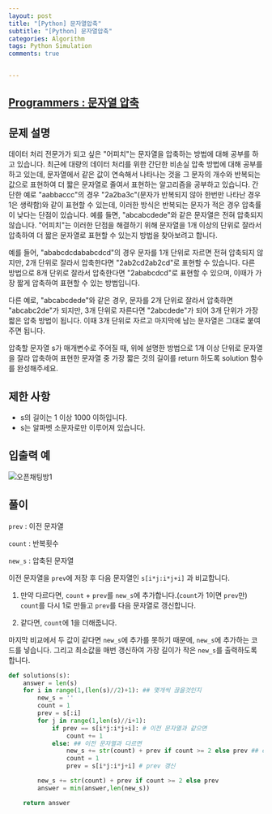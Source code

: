 ```yaml
---
layout: post
title: "[Python] 문자열압축"
subtitle: "[Python] 문자열압축"
categories: Algorithm
tags: Python Simulation
comments: true


---
```

## [Programmers : 문자열 압축](https://programmers.co.kr/learn/courses/30/lessons/60057)

## 문제 설명

데이터 처리 전문가가 되고 싶은 "어피치"는 문자열을 압축하는 방법에 대해 공부를 하고 있습니다. 최근에 대량의 데이터 처리를 위한 간단한 비손실 압축 방법에 대해 공부를 하고 있는데, 문자열에서 같은 값이 연속해서 나타나는 것을 그 문자의 개수와 반복되는 값으로 표현하여 더 짧은 문자열로 줄여서 표현하는 알고리즘을 공부하고 있습니다.
간단한 예로 "aabbaccc"의 경우 "2a2ba3c"(문자가 반복되지 않아 한번만 나타난 경우 1은 생략함)와 같이 표현할 수 있는데, 이러한 방식은 반복되는 문자가 적은 경우 압축률이 낮다는 단점이 있습니다. 예를 들면, "abcabcdede"와 같은 문자열은 전혀 압축되지 않습니다. "어피치"는 이러한 단점을 해결하기 위해 문자열을 1개 이상의 단위로 잘라서 압축하여 더 짧은 문자열로 표현할 수 있는지 방법을 찾아보려고 합니다.

예를 들어, "ababcdcdababcdcd"의 경우 문자를 1개 단위로 자르면 전혀 압축되지 않지만, 2개 단위로 잘라서 압축한다면 "2ab2cd2ab2cd"로 표현할 수 있습니다. 다른 방법으로 8개 단위로 잘라서 압축한다면 "2ababcdcd"로 표현할 수 있으며, 이때가 가장 짧게 압축하여 표현할 수 있는 방법입니다.

다른 예로, "abcabcdede"와 같은 경우, 문자를 2개 단위로 잘라서 압축하면 "abcabc2de"가 되지만, 3개 단위로 자른다면 "2abcdede"가 되어 3개 단위가 가장 짧은 압축 방법이 됩니다. 이때 3개 단위로 자르고 마지막에 남는 문자열은 그대로 붙여주면 됩니다.

압축할 문자열 s가 매개변수로 주어질 때, 위에 설명한 방법으로 1개 이상 단위로 문자열을 잘라 압축하여 표현한 문자열 중 가장 짧은 것의 길이를 return 하도록 solution 함수를 완성해주세요.

## 제한 사항
- s의 길이는 1 이상 1000 이하입니다.
- s는 알파벳 소문자로만 이루어져 있습니다.

## 입출력 예
![오픈채팅방1](https://yunsikus.github.io/assets/img/post_img/문자열압축1.jpg)

## 풀이
`prev` : 이전 문자열

`count` : 반복횟수

`new_s` : 압축된 문자열

이전 문자열을 `prev`에 저장 후 다음 문자열인 `s[i*j:i*j+i]` 과 비교합니다.

1) 만약 다르다면, `count` + `prev`를 `new_s`에 추가합니다.(`count`가 1이면 `prev`만) `count`를 다시 1로 만들고 `prev`를 다음 문자열로 갱신합니다.

2) 같다면, `count`에 1을 더해줍니다.

마지막 비교에서 두 값이 같다면 `new_s`에 추가를 못하기 때문에, `new_s`에 추가하는 코드를 넣습니다. 그리고 최소값을 매번 갱신하여 가장 길이가 작은 `new_s`를 출력하도록 합니다.


```python
def solutions(s):
    answer = len(s)
    for i in range(1,(len(s)//2)+1): ## 몇개씩 끊을것인지
        new_s = ''
        count = 1
        prev = s[:i]
        for j in range(1,len(s)//i+1):
            if prev == s[i*j:i*j+i]: # 이전 문자열과 같으면
                count += 1
            else: ## 이전 문자열과 다르면
                new_s += str(count) + prev if count >= 2 else prev ## count + prev를 new에 추가(count가 1이면 prev만)
                count = 1   
                prev = s[i*j:i*j+i] # prev 갱신

        new_s += str(count) + prev if count >= 2 else prev
        answer = min(answer,len(new_s))

    return answer
```
